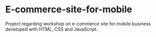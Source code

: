 # E-commerce-site-for-mobile
Project regarding workshop on e-commerce site for mobile business developed with HTML, CSS and JavaScript.
